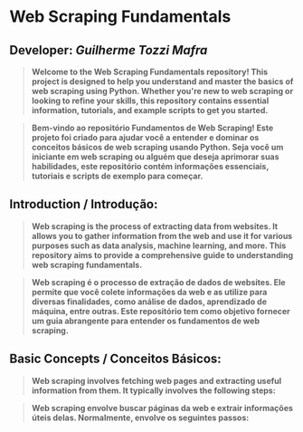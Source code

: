 # Web Scraping Fundamentals

## Developer: *Guilherme Tozzi Mafra*

> **Welcome to the Web Scraping Fundamentals repository! This project is designed to help you understand and master the basics of web scraping using Python. Whether you're new to web scraping or looking to refine your skills, this repository contains essential information, tutorials, and example scripts to get you started.** 

> **Bem-vindo ao repositório Fundamentos de Web Scraping! Este projeto foi criado para ajudar você a entender e dominar os conceitos básicos de web scraping usando Python. Seja você um iniciante em web scraping ou alguém que deseja aprimorar suas habilidades, este repositório contém informações essenciais, tutoriais e scripts de exemplo para começar.**

## Introduction / Introdução:
> **Web scraping is the process of extracting data from websites. It allows you to gather information from the web and use it for various purposes such as data analysis, machine learning, and more. This repository aims to provide a comprehensive guide to understanding web scraping fundamentals.**

> **Web scraping é o processo de extração de dados de websites. Ele permite que você colete informações da web e as utilize para diversas finalidades, como análise de dados, aprendizado de máquina, entre outras. Este repositório tem como objetivo fornecer um guia abrangente para entender os fundamentos de web scraping.**

## Basic Concepts / Conceitos Básicos: 
> **Web scraping involves fetching web pages and extracting useful information from them. It typically involves the following steps:**

> **Web scraping envolve buscar páginas da web e extrair informações úteis delas. Normalmente, envolve os seguintes passos:**


